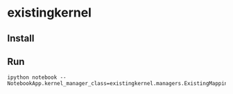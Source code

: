 existingkernel
==============

## Install

## Run

```
ipython notebook --NotebookApp.kernel_manager_class=existingkernel.managers.ExistingMappingKernelManager
```
